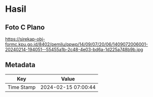 # Hasil

## Foto C Plano

https://sirekap-obj-formc.kpu.go.id/8402/pemilu/ppwp/14/09/07/20/06/1409072006001-20240214-194051--55455a1b-2c48-4e03-bd6a-1d225a748b9b.jpg


## Metadata

| Key        | Value               |
| ---------- | ------------------- |
| Time Stamp | 2024-02-15 07:00:44 |



